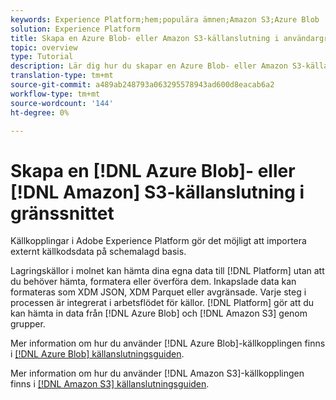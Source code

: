 ```yaml
---
keywords: Experience Platform;hem;populära ämnen;Amazon S3;Azure Blob
solution: Experience Platform
title: Skapa en Azure Blob- eller Amazon S3-källanslutning i användargränssnittet
topic: overview
type: Tutorial
description: Lär dig hur du skapar en Azure Blob- eller Amazon S3-källanslutning med Adobe Experience Platform-gränssnittet.
translation-type: tm+mt
source-git-commit: a489ab248793a063295578943ad600d8eacab6a2
workflow-type: tm+mt
source-wordcount: '144'
ht-degree: 0%

---
```



# Skapa en [!DNL Azure Blob]- eller [!DNL Amazon] S3-källanslutning i gränssnittet

Källkopplingar i Adobe Experience Platform gör det möjligt att importera externt källkodsdata på schemalagd basis.

Lagringskällor i molnet kan hämta dina egna data till [!DNL Platform] utan att du behöver hämta, formatera eller överföra dem. Inkapslade data kan formateras som XDM JSON, XDM Parquet eller avgränsade. Varje steg i processen är integrerat i arbetsflödet för källor. [!DNL Platform] gör att du kan hämta in data från  [!DNL Azure Blob] och  [!DNL Amazon S3] genom grupper.

Mer information om hur du använder [!DNL Azure Blob]-källkopplingen finns i [[!DNL Azure Blob] källanslutningsguiden](./blob.md).

Mer information om hur du använder [!DNL Amazon S3]-källkopplingen finns i [[!DNL Amazon S3] källanslutningsguiden](./blob.md).